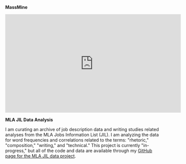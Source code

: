 **MassMine**  

<iframe width="560" height="315" src="https://www.youtube.com/embed/1J2ywTHhGvU" frameborder="0" allowfullscreen></iframe>

**MLA JIL Data Analysis**

I am curating an archive of job description data and writing studies related analyses from the MLA Jobs Information List (JIL). I am analyzing the data for word frequencies and correlations related to the terms: "rhetoric," "composition," "writing," and "technical." This project is currently "in-progress," but all of the code and data are available through my [GitHub page for the MLA JIL data project](https://github.com/aaronbev79/mla_data).
